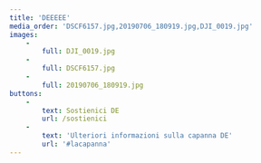 ```yaml
---
title: 'DEEEEE'
media_order: 'DSCF6157.jpg,20190706_180919.jpg,DJI_0019.jpg'
images:
    -
        full: DJI_0019.jpg
    -
        full: DSCF6157.jpg
    -
        full: 20190706_180919.jpg
buttons:
    -
        text: Sostienici DE
        url: /sostienici
    -
        text: 'Ulteriori informazioni sulla capanna DE'
        url: '#lacapanna'
---
```


